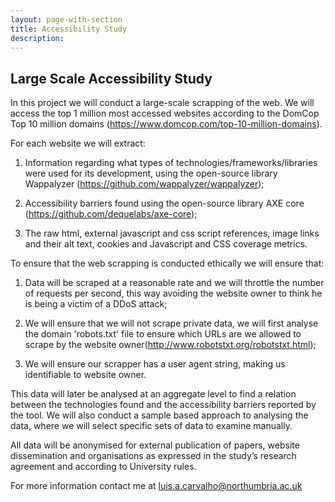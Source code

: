```yaml
---
layout: page-with-section
title: Accessibility Study
description: 
---
```

## Large Scale Accessibility Study

In this project we will conduct a large-scale scrapping of the web. We will access the top 1 million most accessed websites according to the DomCop Top 10 million domains (https://www.domcop.com/top-10-million-domains).

For each website we will extract: 

1. Information regarding what types of technologies/frameworks/libraries were used for its development, using the open-source library Wappalyzer (https://github.com/wappalyzer/wappalyzer); 

2. Accessibility barriers found using the open-source library AXE core (https://github.com/dequelabs/axe-core); 

3. The raw html, external javascript and css script references, image links and their alt text, cookies and Javascript and CSS coverage metrics.

To ensure that the web scrapping is conducted ethically we will ensure that: 

1. Data will be scraped at a reasonable rate and we will throttle the number of requests per second, this way avoiding the website owner to think he is being a victim of a DDoS attack; 

2. We will ensure that we will not scrape private data, we will first analyse the domain 'robots.txt' file to ensure which URLs are we allowed to scrape by the website owner(http://www.robotstxt.org/robotstxt.html);

3. We will ensure our scrapper has a user agent string, making us identifiable to website owner.

This data will later be analysed at an aggregate level to find a relation between the technologies found and the accessibility barriers reported by the tool. We will also conduct a sample based approach to analysing the data, where we will select specific sets of data to examine manually.

All data will be anonymised for external publication of papers, website dissemination and organisations as expressed in the study’s research agreement and according to University rules.

For more information contact me at [luis.a.carvalho@northumbria.ac.uk](mailto://luis.a.carvalho@northumbria.ac.uk)
